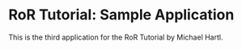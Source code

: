 # RoR Tutorial: Sample Application

This is the third application for the RoR Tutorial by Michael Hartl.